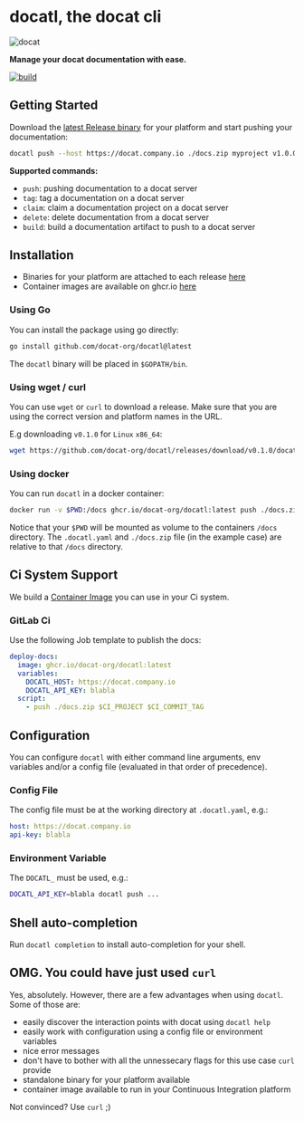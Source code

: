 # docatl, the docat cli

![docat](https://github.com/randombenj/docat/raw/master/doc/assets/docat-teaser.png)

**Manage your docat documentation with ease.**

[![build](https://github.com/docat-org/docatl/workflows/Ci/badge.svg)](https://github.com/docat-org/docatl/actions)

## Getting Started

Download the [latest Release binary](https://github.com/docat-org/docatl/releases/latest) for your platform
and start pushing your documentation:

```sh
docatl push --host https://docat.company.io ./docs.zip myproject v1.0.0
```

**Supported commands:**

* `push`: pushing documentation to a docat server
* `tag`: tag a documentation on a docat server
* `claim`: claim a documentation project on a docat server
* `delete`: delete documentation from a docat server
* `build`: build a documentation artifact to push to a docat server

## Installation

* Binaries for your platform are attached to each release [here](https://github.com/docat-org/docatl/releases)
* Container images are available on ghcr.io [here](https://github.com/docat-org/docatl/pkgs/container/docatl)

### Using Go

You can install the package using go directly:

```sh
go install github.com/docat-org/docatl@latest
```

The `docatl` binary will be placed in `$GOPATH/bin`.

### Using wget / curl

You can use `wget` or `curl` to download a release.
Make sure that you are using the correct version and platform names in the URL.

E.g downloading `v0.1.0` for `Linux` `x86_64`:
```sh
wget https://github.com/docat-org/docatl/releases/download/v0.1.0/docatl_0.1.0_Linux_x86_64 -O ~/bin/docatl
```

### Using docker

You can run `docatl` in a docker container:

```sh
docker run -v $PWD:/docs ghcr.io/docat-org/docatl:latest push ./docs.zip myproject v1.0.0
```

Notice that your `$PWD` will be mounted as volume to the containers `/docs` directory.
The `.docatl.yaml` and `./docs.zip` file (in the example case) are relative to that `/docs` directory.

## Ci System Support

We build a [Container Image](https://github.com/docat-org/docatl/pkgs/container/docatl) you can use
in your Ci system.

### GitLab Ci

Use the following Job template to publish the docs:

```yaml
deploy-docs:
  image: ghcr.io/docat-org/docatl:latest
  variables:
    DOCATL_HOST: https://docat.company.io
    DOCATL_API_KEY: blabla
  script:
    - push ./docs.zip $CI_PROJECT $CI_COMMIT_TAG
```

## Configuration

You can configure `docatl` with either command line arguments, env variables and/or a config file (evaluated in that order of precedence).

### Config File

The config file must be at the working directory at `.docatl.yaml`, e.g.:

```yaml
host: https://docat.company.io
api-key: blabla
```

### Environment Variable

The `DOCATL_` must be used, e.g.:

```sh
DOCATL_API_KEY=blabla docatl push ...
```

## Shell auto-completion

Run `docatl completion` to install auto-completion for your shell.

## OMG. You could have just used `curl`

Yes, absolutely. However, there are a few advantages when using `docatl`.
Some of those are:

* easily discover the interaction points with docat using `docatl help`
* easily work with configuration using a config file or environment variables
* nice error messages
* don't have to bother with all the unnessecary flags for this use case `curl` provide
* standalone binary for your platform available
* container image available to run in your Continuous Integration platform

Not convinced? Use `curl` ;)
